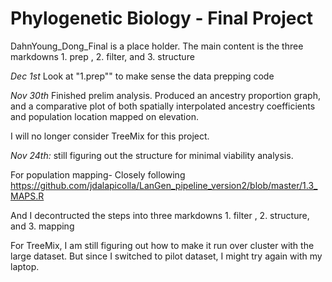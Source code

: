 # Phylogenetic Biology - Final Project

DahnYoung_Dong_Final is a place holder. The main content is the three markdowns 1. prep , 2. filter, and 3. structure

*Dec 1st*
Look at "1.prep"" to make sense the data prepping code

*Nov 30th*
Finished prelim analysis. Produced an ancestry proportion graph, and a comparative plot of both spatially interpolated ancestry coefficients and population location mapped on elevation. 

I will no longer consider TreeMix for this project.

*Nov 24th:*
still figuring out the structure for minimal viability analysis. 

For population mapping- Closely following https://github.com/jdalapicolla/LanGen_pipeline_version2/blob/master/1.3_MAPS.R

And I decontructed the steps into three markdowns 1. filter , 2. structure, and 3. mapping

For TreeMix, I am still figuring out how to make it run over cluster with the large dataset. But since I switched to pilot dataset, I might try again with my laptop.